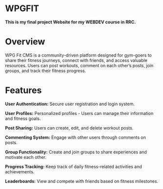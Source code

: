 # WPGFIT

**This is my final project Website for my WEBDEV course in RRC.**

# **Overview**

WPG Fit CMS is a community-driven platform designed for gym-goers to share their fitness journeys, connect with friends, and access valuable resources. Users can post workouts, comment on each other’s posts, join groups, and track their fitness progress.

# **Features**
**User Authentication:** Secure user registration and login system.

**User Profiles:** Personalized profiles - Users can manage their information and fitness goals.

**Post Sharing:** Users can create, edit, and delete workout posts.

**Commenting System:** Engage with other users through comments on posts.

**Group Functionality:** Create and join groups to share experiences and motivate each other.

**Progress Tracking:** Keep track of daily fitness-related activities and achievements.

**Leaderboards:** View and compete with friends based on fitness milestones.
